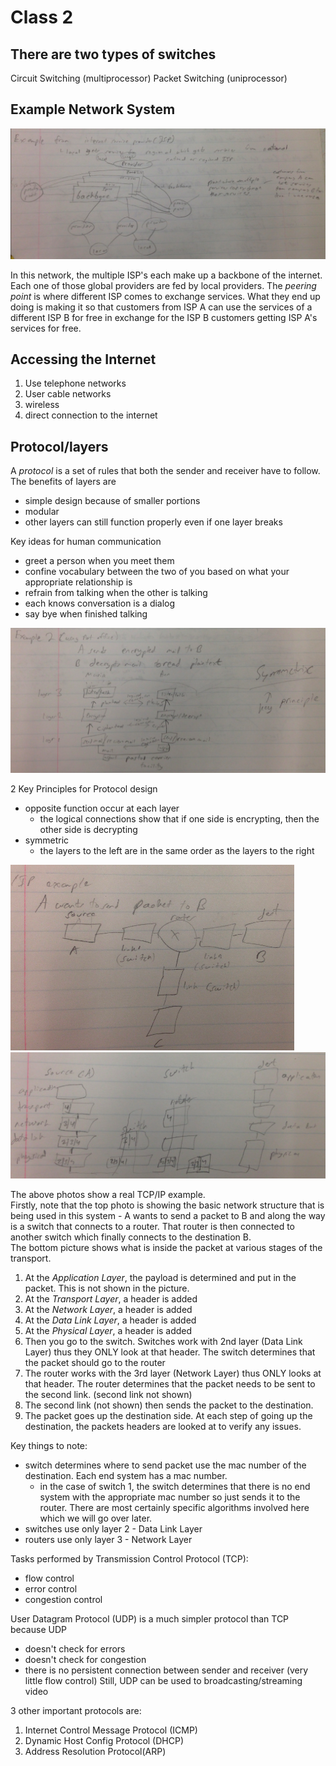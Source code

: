 Class 2
=========

## There are two types of switches
Circuit Switching (multiprocessor)
Packet Switching (uniprocessor)

## Example Network System

![](class_2/36245959c2ae6f238ce9b06788004b7a.png)

In this network, the multiple ISP's each make up a backbone of the internet. Each one of those global providers are fed by local providers. The *peering point* is where different ISP comes to exchange services. What they end up doing is making it so that customers from ISP A can use the services of a different ISP B for free in exchange for the ISP B customers getting ISP A's services for free.

## Accessing the Internet
1. Use telephone networks
2. User cable networks
3. wireless
4. direct connection to the internet

## Protocol/layers
A *protocol* is a set of rules that both the sender and receiver have to follow.  
The benefits of layers are
* simple design because of smaller portions
* modular
* other layers can still function properly even if one layer breaks

Key ideas for human communication
* greet a person when you meet them
* confine vocabulary between the two of you based on what your appropriate relationship is
* refrain from talking when the other is talking
* each knows conversation is a dialog
* say bye when finished talking


![](class_2/8c8fc13f1ecda39e7eec369ac667a787.png)

2 Key Principles for Protocol design
* opposite function occur at each layer
  * the logical connections show that if one side is encrypting, then the other side is decrypting
* symmetric
  * the layers to the left are in the same order as the layers to the right

![](class_2/f998367e246dab8b6927b1d8c5f1dcef.png)
![](class_2/5b72fae38e7d3d3d98a5df1a096403de.png)

The above photos show a real TCP/IP example.  
Firstly, note that the top photo is showing the basic network structure that is being used in this system - A wants to send a packet to B and along the way is a switch that connects to a router. That router is then connected to another switch which finally connects to the destination B.  
The bottom picture shows what is inside the packet at various stages of the transport.
1. At the *Application Layer*, the payload is determined and put in the packet. This is not shown in the picture.
2. At the *Transport Layer*, a header is added
4. At the *Network Layer*, a header is added
5. At the *Data Link Layer*, a header is added
6. At the *Physical Layer*, a header is added
7. Then you go to the switch. Switches work with 2nd layer (Data Link Layer) thus they ONLY look at that header. The switch determines that the packet should go to the router
8. The router works with the 3rd layer (Network Layer) thus ONLY looks at that header. The router determines that the packet needs to be sent to the second link. (second link not shown)
9. The second link (not shown) then sends the packet to the destination.
10. The packet goes up the destination side. At each step of going up the destination, the packets headers are looked at to verify any issues.

Key things to note:
* switch determines where to send packet use the mac number of the destination. Each end system has a mac number.
  * in the case of switch 1, the switch determines that there is no end system with the appropriate mac number so just sends it to the router. There are most certainly specific algorithms involved here which we will go over later.
* switches use only layer 2  - Data Link Layer
* routers use only layer 3  -  Network Layer

Tasks performed by Transmission Control Protocol (TCP):
* flow control
* error control
* congestion control

User Datagram Protocol (UDP) is a much simpler protocol than TCP because UDP
* doesn't check for errors
* doesn't check for congestion
* there is no persistent connection between sender and receiver (very little flow control)
Still, UDP can be used to broadcasting/streaming video

3 other important protocols are:
1. Internet Control Message Protocol (ICMP)
2. Dynamic Host Config Protocol (DHCP)
3. Address Resolution Protocol(ARP)
